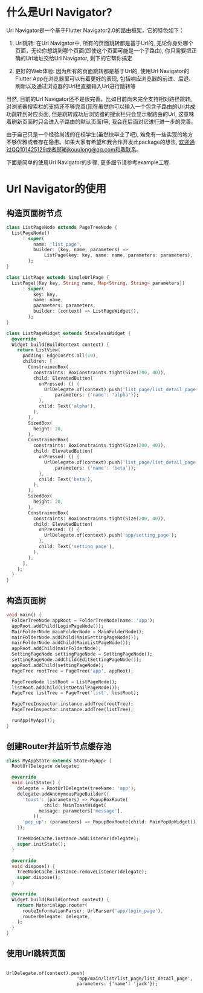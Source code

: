 # 什么是Url Navigator?
Url Navigator是一个基于Flutter Navigator2.0的路由框架，它的特色如下：

1. Url跳转: 在Url Navigator中, 所有的页面跳转都是基于Url的, 无论你身处哪个页面，无论你想跳到哪个页面(即使这个页面可能是一个子路由), 你只需要把正确的Url地址交给Url Navigator, 剩下的它帮你搞定

2. 更好的Web体验: 因为所有的页面跳转都是基于Url的, 使用Url Navigator的Flutter App在浏览器里可以有着更好的表现, 包括响应浏览器的前进、后退、刷新以及通过浏览器的Url栏直接输入Url进行跳转等

当然, 目前的Url Navigator还不是很完善。比如目前尚未完全支持相对路径跳转, 对浏览器搜索栏的支持还不够完善(现在虽然你可以输入一个包含子路由的Url并成功跳转到对应页面, 但是跳转成功后浏览器的搜索栏只会显示根路由的Url, 这意味着刷新页面时只会进入子路由的默认页面)等, 我会在后面对它进行进一步的完善。

由于自己只是一个经验尚浅的在校学生(虽然快毕业了吧), 难免有一些实现的地方不够优雅或者存在隐患。如果大家有希望和我合作开发此package的想法, 欢迎通过QQ101425129或者邮箱jkouulong@qq.com和我联系。

下面是简单的使用Url Navigator的步骤, 更多细节请参考example工程.

# Url Navigator的使用

## 构造页面树节点

```dart
class ListPageNode extends PageTreeNode {
  ListPageNode()
      : super(
          name: 'list_page',
          builder: (key, name, parameters) =>
              ListPage(key: key, name: name, parameters: parameters),
        );
}

class ListPage extends SimpleUrlPage {
  ListPage({Key key, String name, Map<String, String> parameters})
      : super(
          key: key,
          name: name,
          parameters: parameters,
          builder: (context) => ListPageWidget(),
        );
}

class ListPageWidget extends StatelessWidget {
  @override
  Widget build(BuildContext context) {
    return ListView(
      padding: EdgeInsets.all(10),
      children: [
        ConstrainedBox(
          constraints: BoxConstraints.tight(Size(200, 40)),
          child: ElevatedButton(
            onPressed: () {
              UrlDelegate.of(context).push('list_page/list_detail_page',
                  parameters: {'name': 'alpha'});
            },
            child: Text('alpha'),
          ),
        ),
        SizedBox(
          height: 20,
        ),
        ConstrainedBox(
          constraints: BoxConstraints.tight(Size(200, 40)),
          child: ElevatedButton(
            onPressed: () {
              UrlDelegate.of(context).push('list_page/list_detail_page',
                  parameters: {'name': 'beta'});
            },
            child: Text('beta'),
          ),
        ),
        SizedBox(
          height: 20,
        ),
        ConstrainedBox(
          constraints: BoxConstraints.tight(Size(200, 40)),
          child: ElevatedButton(
            onPressed: () {
              UrlDelegate.of(context).push('app/setting_page');
            },
            child: Text('setting_page'),
          ),
        ),
      ],
    );
  }
}

```

## 构造页面树

```dart
void main() {
  FolderTreeNode appRoot = FolderTreeNode(name: 'app');
  appRoot.addChild(LoginPageNode());
  MainFolderNode mainFolderNode = MainFolderNode();
  mainFolderNode.addChild(MainSettingPageNode());
  mainFolderNode.addChild(MainListPageNode());
  appRoot.addChild(mainFolderNode);
  SettingPageNode settingPageNode = SettingPageNode();
  settingPageNode.addChild(EditSettingPageNode());
  appRoot.addChild(settingPageNode);
  PageTree rootTree = PageTree('app', appRoot);

  PageTreeNode listRoot = ListPageNode();
  listRoot.addChild(ListDetailPageNode());
  PageTree listTree = PageTree('list', listRoot);

  PageTreeInspector.instance.addTree(rootTree);
  PageTreeInspector.instance.addTree(listTree);

  runApp(MyApp());
}

```

## 创建Router并监听节点缓存池

```dart
class MyAppState extends State<MyApp> {
  RootUrlDelegate delegate;

  @override
  void initState() {
    delegate = RootUrlDelegate(treeName: 'app');
    delegate.addAnonymousPageBuilder({
      'toast': (parameters) => PopupBoxRoute(
              child: MainToastWidget(
            message: parameters['message'],
          )),
      'pop_up': (parameters) => PopupBoxRoute(child: MainPopUpWidget()),
    });

    TreeNodeCache.instance.addListener(delegate);
    super.initState();
  }

  @override
  void dispose() {
    TreeNodeCache.instance.removeListener(delegate);
    super.dispose();
  }

  @override
  Widget build(BuildContext context) {
    return MaterialApp.router(
      routeInformationParser: UrlParser('app/login_page'),
      routerDelegate: delegate,
    );
  }
}

```

## 使用Url跳转页面

```

UrlDelegate.of(context).push(
                          'app/main/list/list_page/list_detail_page',
                          parameters: {'name': 'jack'});

```
